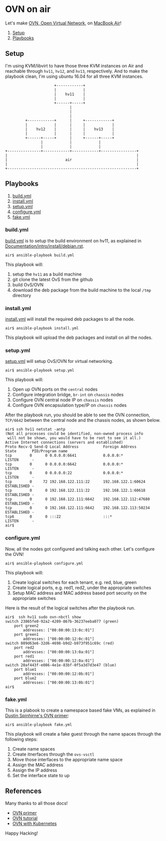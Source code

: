 # OVN on air

Let's make [OVN, Open Virtual Network](http://openvswitch.org/support/dist-docs/ovn-architecture.7.html),
on [MacBook Air](https://github.com/keinohguchi/arch-on-air/blob/master/README.md)!

1. [Setup](#setup)
2. [Playbooks](#playbooks)

## Setup

I'm using KVM/libvirt to have those three KVM instances on Air and
reachable through `hv11`, `hv12`, and `hv13`, respectively.  And
to make the playbook clean, I'm using ubuntu 16.04 for all three
KVM instances.

```
                      +------------+
                      |            |
                      |    hv11    |
                      |            |
                      +------+-----+
                             |
                             |
                             |
         +------------+      |     +------------+
         |            |      |     |            |
         |    hv12    |      |     |    hv13    |
         |            |      |     |            |
         +------+-----+      |     +------+-----+
                |            |            |
                |            |            |
+---------------+------------+------------+----------------+
|                                                          |
|                          air                             |
|                                                          |
+----------------------------------------------------------+
```

## Playbooks

1. [build.yml](#buildyml)
2. [install.yml](#installyml)
3. [setup.yml](#setupyml)
4. [configure.yml](configureyml)
5. [fake.yml](fakeyml)

### build.yml

[build.yml](build.yml) is to setup the build environment on hv11, as explained in
[Documentation/intro/install/debian.rst](https://github.com/openvswitch/ovs/blob/master/Documentation/intro/install/debian.rst).

```
air$ ansible-playbook build.yml
```

This playbook will:

1. setup the `hv11` as a build machine
2. git clone the latest OvS from the github
3. build OvS/OVN
4. download the deb package from the build machine to the local `/tmp` directory

### install.yml

[install.yml](install.yml) will install the required deb packages to all
the node.

```
air$ ansible-playbook install.yml
```

This playbook will upload the deb packages and install on all the nodes.

### setup.yml

[setup.yml](setup.yml) will setup OvS/OVN for virtual networking.

```
air$ ansible-playbook setup.yml
```

This playbook will:

1. Open up OVN ports on the `central` nodes
2. Configure integration bridge, `br-int` on `chassis` nodes
3. Configure OVN central node IP on `chassis` nodes
4. Configure OVN encapsulation type/IP on `chassis` nodes

After the playbook run, you should be able to see the OVN connection, `TCP/6642`
between the central node and the chassis nodes, as shown below.

```
air$ ssh hv11 netstat -antp
(Not all processes could be identified, non-owned process info
 will not be shown, you would have to be root to see it all.)
Active Internet connections (servers and established)
Proto Recv-Q Send-Q Local Address           Foreign Address         State       PID/Program name
tcp        0      0 0.0.0.0:6641            0.0.0.0:*               LISTEN      -
tcp        0      0 0.0.0.0:6642            0.0.0.0:*               LISTEN      -
tcp        0      0 0.0.0.0:22              0.0.0.0:*               LISTEN      -
tcp        0     72 192.168.122.111:22      192.168.122.1:60624     ESTABLISHED -
tcp        0      0 192.168.122.111:22      192.168.122.1:60618     ESTABLISHED -
tcp        0      0 192.168.122.111:6642    192.168.122.112:47680   ESTABLISHED -
tcp        0      0 192.168.122.111:6642    192.168.122.113:50234   ESTABLISHED -
tcp6       0      0 :::22                   :::*                    LISTEN      -
air$
```

### configure.yml

Now, all the nodes got configured and talking each other.  Let's configure the OVN!

```
air$ ansible-playbook configure.yml
```

This playbook will:

1. Create logical switches for each tenant, e.g. red, blue, green
2. Create logical ports, e.g. red1, red2, under the appropriate switches
3. Setup MAC address and MAC address based port security on the appropriate switches

Here is the result of the logical switches after the playbook run.

```
air$  ssh hv11 sudo ovn-nbctl show
switch 23865fe0-92a2-4289-867b-36237eeba077 (green)
    port green2
        addresses: ["00:00:00:13:0c:01"]
    port green1
        addresses: ["00:00:00:12:0c:01"]
switch 809d63e6-32d6-4698-b9d2-b973f951c69c (red)
    port red2
        addresses: ["00:00:00:13:0a:01"]
    port red1
        addresses: ["00:00:00:12:0a:01"]
switch 20af443f-e086-4e1e-83bf-0f5a3d7d3e47 (blue)
    port blue1
        addresses: ["00:00:00:12:0b:01"]
    port blue2
        addresses: ["00:00:00:13:0b:01"]
air$
```

### fake.yml

This is a plabook to create a namespace based fake VMs, as explained in
[Dustin Spinhirne's OVN primer](http://blog.spinhirne.com/2016/09/a-primer-on-ovn.html):

```
air$ ansible-playbook fake.yml
```

This playbook will create a fake guest through the name spaces through
the following steps:

1. Create name spaces
2. Create itnerfaces through the `ovs-vsctl`
3. Move those interfaces to the appropriate name space
4. Assign the MAC address
5. Assign the IP address
6. Set the interface state to up

## References

Many thanks to all those docs!

- [OVN primer](http://blog.spinhirne.com/2016/09/a-primer-on-ovn.html)
- [OVN tutorial](http://openvswitch.org/support/dist-docs-2.5/tutorial/OVN-Tutorial.md.html)
- [OVN with Kubernetes](https://github.com/openvswitch/ovn-kubernetes/blob/master/README.md)

Happy Hacking!
